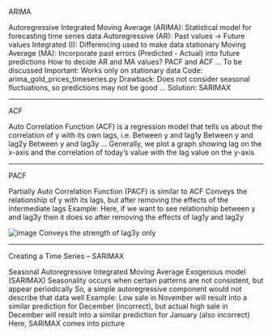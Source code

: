 ARIMA

Autoregressive Integrated Moving Average (ARIMA): Statistical model for forecasting time series data
Autoregressive (AR): Past values -> Future values
Integrated (I): Differencing used to make data stationary
Moving Average (MA): Incorporate past errors (Predicted - Actual) into future predictions
How to decide AR and MA values? PACF and ACF … To be discussed
Important: Works only on stationary data
Code: arima_gold_prices_timeseries.py
Drawback: Does not consider seasonal fluctuations, so predictions may not be good … Solution: SARIMAX

---

ACF

Auto Correlation Function (ACF) is a regression model that tells us about the correlation of y with its own lags, i.e.
Between y and lag1y
Between y and lag2y
Between y and lag3y
…
Generally, we plot a graph showing lag on the x-axis and the correlation of today’s value with the lag value on the y-axis

---

PACF

Partially Auto Correlation Function (PACF) is similar to ACF
Conveys the relationship of y with its lags, but after removing the effects of the intermediate lags
Example: Here, if we want to see relationship between y and lag3y then it does so after removing the effects of lag1y and lag2y

![image](https://github.com/user-attachments/assets/64adf400-7879-4953-b7e0-e29ca628ccd7)
Conveys the strength of lag3y only

---

Creating a Time Series – SARIMAX

Seasonal Autoregressive Integrated Moving Average Exogenous model (SARIMAX)
Seasonality occurs when certain patterns are not consistent, but appear periodically
So, a simple autoregressive component would not describe that data well
Example: Low sale in November will result into a similar prediction for December (incorrect), but actual high sale in December will result into a similar prediction for January (also incorrect)
Here, SARIMAX comes into picture
